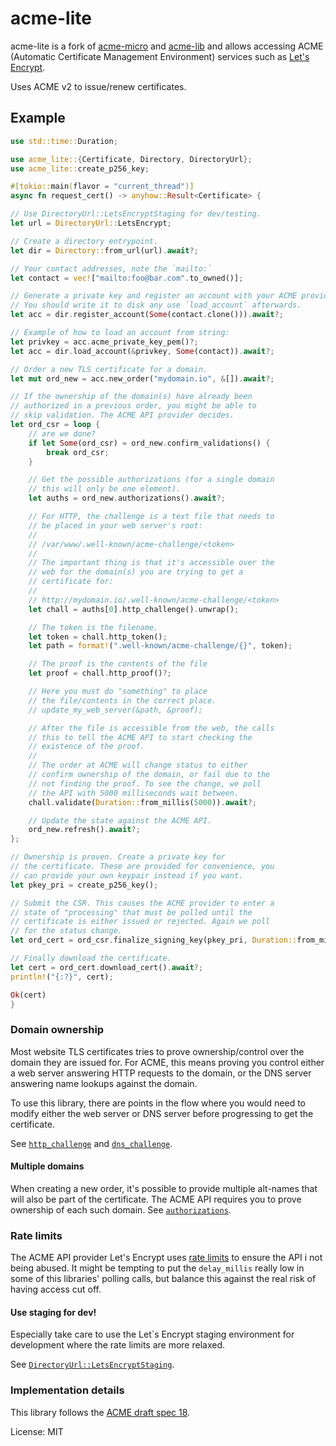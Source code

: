 # acme-lite

acme-lite is a fork of [acme-micro](https://github.com/kpcyrd/acme-micro) and [acme-lib](https://github.com/algesten/acme-lib) and allows accessing ACME (Automatic Certificate Management Environment) services such as [Let's Encrypt](https://letsencrypt.org/).

Uses ACME v2 to issue/renew certificates.

## Example

```rust
use std::time::Duration;

use acme_lite::{Certificate, Directory, DirectoryUrl};
use acme_lite::create_p256_key;

#[tokio::main(flavor = "current_thread")]
async fn request_cert() -> anyhow::Result<Certificate> {

// Use DirectoryUrl::LetsEncryptStaging for dev/testing.
let url = DirectoryUrl::LetsEncrypt;

// Create a directory entrypoint.
let dir = Directory::from_url(url).await?;

// Your contact addresses, note the `mailto:`
let contact = vec!["mailto:foo@bar.com".to_owned()];

// Generate a private key and register an account with your ACME provider.
// You should write it to disk any use `load_account` afterwards.
let acc = dir.register_account(Some(contact.clone())).await?;

// Example of how to load an account from string:
let privkey = acc.acme_private_key_pem()?;
let acc = dir.load_account(&privkey, Some(contact)).await?;

// Order a new TLS certificate for a domain.
let mut ord_new = acc.new_order("mydomain.io", &[]).await?;

// If the ownership of the domain(s) have already been
// authorized in a previous order, you might be able to
// skip validation. The ACME API provider decides.
let ord_csr = loop {
    // are we done?
    if let Some(ord_csr) = ord_new.confirm_validations() {
        break ord_csr;
    }

    // Get the possible authorizations (for a single domain
    // this will only be one element).
    let auths = ord_new.authorizations().await?;

    // For HTTP, the challenge is a text file that needs to
    // be placed in your web server's root:
    //
    // /var/www/.well-known/acme-challenge/<token>
    //
    // The important thing is that it's accessible over the
    // web for the domain(s) you are trying to get a
    // certificate for:
    //
    // http://mydomain.io/.well-known/acme-challenge/<token>
    let chall = auths[0].http_challenge().unwrap();

    // The token is the filename.
    let token = chall.http_token();
    let path = format!(".well-known/acme-challenge/{}", token);

    // The proof is the contents of the file
    let proof = chall.http_proof()?;

    // Here you must do "something" to place
    // the file/contents in the correct place.
    // update_my_web_server(&path, &proof);

    // After the file is accessible from the web, the calls
    // this to tell the ACME API to start checking the
    // existence of the proof.
    //
    // The order at ACME will change status to either
    // confirm ownership of the domain, or fail due to the
    // not finding the proof. To see the change, we poll
    // the API with 5000 milliseconds wait between.
    chall.validate(Duration::from_millis(5000)).await?;

    // Update the state against the ACME API.
    ord_new.refresh().await?;
};

// Ownership is proven. Create a private key for
// the certificate. These are provided for convenience, you
// can provide your own keypair instead if you want.
let pkey_pri = create_p256_key();

// Submit the CSR. This causes the ACME provider to enter a
// state of "processing" that must be polled until the
// certificate is either issued or rejected. Again we poll
// for the status change.
let ord_cert = ord_csr.finalize_signing_key(pkey_pri, Duration::from_millis(5000)).await?;

// Finally download the certificate.
let cert = ord_cert.download_cert().await?;
println!("{:?}", cert);

Ok(cert)
}
```

### Domain ownership

Most website TLS certificates tries to prove ownership/control over the domain they are issued for. For ACME, this means proving you control either a web server answering HTTP requests to the domain, or the DNS server answering name lookups against the domain.

To use this library, there are points in the flow where you would need to modify either the web server or DNS server before progressing to get the certificate.

See [`http_challenge`] and [`dns_challenge`].

#### Multiple domains

When creating a new order, it's possible to provide multiple alt-names that will also be part of the certificate. The ACME API requires you to prove ownership of each such domain. See [`authorizations`].

[`http_challenge`]: https://docs.rs/acme-lite/latest/acme_lite/order/struct.Auth.html#method.http_challenge
[`dns_challenge`]: https://docs.rs/acme-lite/latest/acme_lite/order/struct.Auth.html#method.dns_challenge
[`authorizations`]: https://docs.rs/acme-lite/latest/acme_lite/order/struct.NewOrder.html#method.authorizations

### Rate limits

The ACME API provider Let's Encrypt uses [rate limits] to ensure the API i not being abused. It might be tempting to put the `delay_millis` really low in some of this libraries' polling calls, but balance this against the real risk of having access cut off.

[rate limits]: https://letsencrypt.org/docs/rate-limits/

#### Use staging for dev!

Especially take care to use the Let`s Encrypt staging environment for development where the rate limits are more relaxed.

See [`DirectoryUrl::LetsEncryptStaging`].

[`DirectoryUrl::LetsEncryptStaging`]: enum.DirectoryUrl.html#variant.LetsEncryptStaging

### Implementation details

This library follows the [ACME draft spec 18](https://tools.ietf.org/html/draft-ietf-acme-acme-18).

License: MIT

